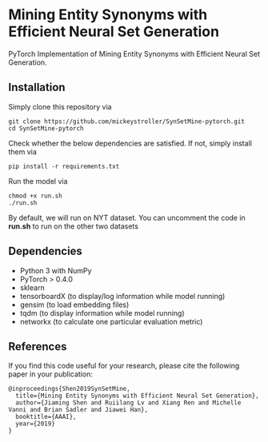 # Mining Entity Synonyms with Efficient Neural Set Generation
PyTorch Implementation of Mining Entity Synonyms with Efficient Neural Set Generation.

## Installation

Simply clone this repository via
```
git clone https://github.com/mickeystroller/SynSetMine-pytorch.git
cd SynSetMine-pytorch
```

Check whether the below dependencies are satisfied. If not, simply install them via
```
pip install -r requirements.txt
```

Run the model via
```
chmod +x run.sh
./run.sh
```

By default, we will run on NYT dataset. You can uncomment the code in **run.sh** to run on the other two datasets

## Dependencies

* Python 3 with NumPy
* PyTorch > 0.4.0
* sklearn
* tensorboardX (to display/log information while model running)
* gensim (to load embedding files)
* tqdm (to display information while model running)
* networkx (to calculate one particular evaluation metric)

## References

If you find this code useful for your research, please cite the following paper in your publication:

```
@inproceedings{Shen2019SynSetMine,
  title={Mining Entity Synonyms with Efficient Neural Set Generation},
  author={Jiaming Shen and Ruiilang Lv and Xiang Ren and Michelle Vanni and Brian Sadler and Jiawei Han},
  booktitle={AAAI},
  year={2019}
}
```

